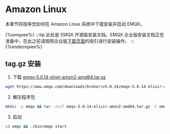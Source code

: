 # Amazon Linux

本章节将指导您如何在 Amazon Linux 系统中下载安装并启动 EMQX。

{%emqxee%}
:::tip
此处是 EMQX 开源版安装文档。EMQX 企业版安装文档正在准备中，在此之前请按照企业版[下载页面](https://www.emqx.com/zh/try?product=enterprise)的指引进行安装操作。
:::
{%endemqxee%}

## tag.gz 安装

1. 下载 [emqx-5.0.14-elixir-amzn2-amd64.tar.gz](https://www.emqx.com/downloads/broker/v5.0.14/emqx-5.0.14-elixir-amzn2-amd64.tar.gz)

```bash
wget https://www.emqx.com/downloads/broker/v5.0.14/emqx-5.0.14-elixir-amzn2-amd64.tar.gz
```

2. 解压程序包

```bash
mkdir -p emqx && tar -zxvf emqx-5.0.14-elixir-amzn2-amd64.tar.gz -C emqx
```

3. 启动

```bash
cd emqx && ./bin/emqx start
```
